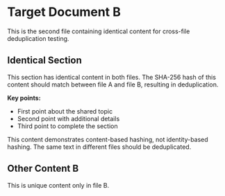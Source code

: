 # Target Document B

This is the second file containing identical content for cross-file deduplication testing.

## Identical Section

This section has identical content in both files. The SHA-256 hash of this content
should match between file A and file B, resulting in deduplication.

**Key points:**

- First point about the shared topic
- Second point with additional details
- Third point to complete the section

This content demonstrates content-based hashing, not identity-based hashing.
The same text in different files should be deduplicated.

## Other Content B

This is unique content only in file B.
